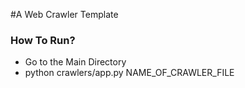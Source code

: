 #A Web Crawler Template
### How To Run?
- Go to the Main Directory 
- python crawlers/app.py NAME_OF_CRAWLER_FILE
